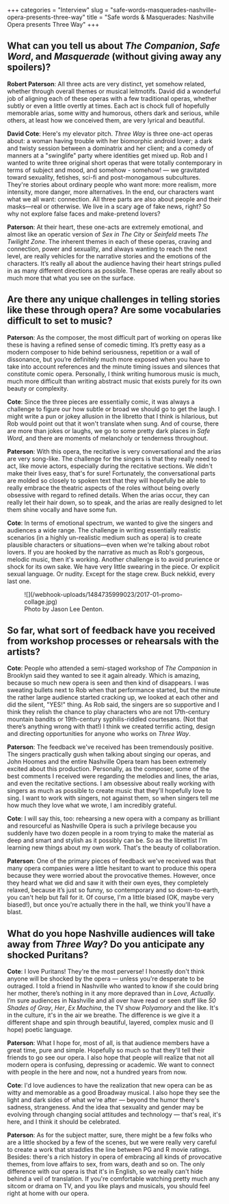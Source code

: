 +++
categories = "Interview"
slug = "safe-words-masquerades-nashville-opera-presents-three-way"
title = "Safe words &amp; Masquerades: Nashville Opera presents Three Way"
+++

## What can you tell us about *The Companion*, *Safe Word*, and *Masquerade* (without giving away any spoilers)?

**Robert Paterson**: All three acts are very distinct, yet somehow related, whether through overall themes or musical leitmotifs. David did a wonderful job of aligning each of these operas with a few traditional operas, whether subtly or even a little overtly at times. Each act is chock full of hopefully memorable arias, some witty and humorous, others dark and serious, while others, at least how we conceived them, are very lyrical and beautiful.

**David Cote**: Here's my elevator pitch. *Three Way* is three one-act operas about: a woman having trouble with her biomorphic android lover; a dark and twisty session between a dominatrix and her client; and a comedy of manners at a "swinglife" party where identities get mixed up. Rob and I wanted to write three original short operas that were totally contemporary in terms of subject and mood, and somehow - somehow! — we gravitated toward sexuality, fetishes, sci-fi and post-monogamous subcultures. They're stories about ordinary people who want more: more realism, more intensity, more danger, more alternatives. In the end, our characters want what we all want: connection. All three parts are also about people and their masks—real or otherwise. We live in a scary age of fake news, right? So why not explore false faces and make-pretend lovers?

**Paterson**: At their heart, these one-acts are extremely emotional, and almost like an operatic version of *Sex in The City* or *Seinfeld* meets *The Twilight Zone*. The inherent themes in each of these operas, craving and connection, power and sexuality, and always wanting to reach the next level, are really vehicles for the narrative stories and the emotions of the characters. It’s really all about the audience having their heart strings pulled in as many different directions as possible. These operas are really about so much more that what you see on the surface.

## Are there any unique challenges in telling stories like these through opera? Are some vocabularies difficult to set to music?

**Paterson**: As the composer, the most difficult part of working on operas like these is having a refined sense of comedic timing. It’s pretty easy as a modern composer to hide behind seriousness, repetition or a wall of dissonance, but you’re definitely much more exposed when you have to take into account references and the minute timing issues and silences that constitute comic opera. Personally, I think writing humorous music is much, much more difficult than writing abstract music that exists purely for its own beauty or complexity.

**Cote**: Since the three pieces are essentially comic, it was always a challenge to figure our how subtle or broad we should go to get the laugh. I might write a pun or jokey allusion in the libretto that I think is hilarious, but Rob would point out that it won't translate when sung. And of course, there are more than jokes or laughs, we go to some pretty dark places in *Safe Word*, and there are moments of melancholy or tenderness throughout. 

**Paterson**: With this opera, the recitative is very conversational and the arias are very song-like. The challenge for the singers is that they really need to act, like movie actors, especially during the recitative sections. We didn't make their lives easy, that's for sure! Fortunately, the conversational parts are molded so closely to spoken text that they will hopefully be able to really embrace the theatric aspects of the roles without being overly obsessive with regard to refined details. When the arias occur, they can really let their hair down, so to speak, and the arias are really designed to let them shine vocally and have some fun.

**Cote**: In terms of emotional spectrum, we wanted to give the singers and audiences a wide range. The challenge in writing essentially realistic scenarios (in a highly un-realistic medium such as opera) is to create plausible characters or situations—even when we're talking about robot lovers. If you are hooked by the narrative as much as Rob's gorgeous, melodic music, then it's working. Another challenge is to avoid prurience or shock for its own sake. We have very little swearing in the piece. Or explicit sexual language. Or nudity. Except for the stage crew. Buck nekkid, every last one.

<figure data-type="image">
![](/webhook-uploads/1484735999023/2017-01-promo-collage.jpg)<figcaption>Photo by Jason Lee Denton.</figcaption>
</figure>

## So far, what sort of feedback have you received from workshop processes or rehearsals with the artists?

**Cote**: People who attended a semi-staged workshop of *The Companion* in Brooklyn said they wanted to see it again already. Which is amazing, because so much new opera is seen and then kind of disappears. I was sweating bullets next to Rob when that performance started, but the minute the rather large audience started cracking up, we looked at each other and did the silent, "YES!" thing. As Rob said, the singers are so supportive and I think they relish the chance to play characters who are not 17th-century mountain bandits or 19th-century syphilis-riddled courtesans. (Not that there’s anything wrong with that!) I think we created terrific acting, design and directing opportunities for anyone who works on *Three Way*. 

**Paterson**: The feedback we've received has been tremendously positive. The singers practically gush when talking about singing our operas, and John Hoomes and the entire Nashville Opera team has been extremely excited about this production. Personally, as the composer, some of the best comments I received were regarding the melodies and lines, the arias, and even the recitative sections. I am obsessive about really working with singers as much as possible to create music that they'll hopefully love to sing. I want to work with singers, not against them, so when singers tell me how much they love what we wrote, I am incredibly grateful.

**Cote**: I will say this, too: rehearsing a new opera with a company as brilliant and resourceful as Nashville Opera is such a privilege because you suddenly have two dozen people in a room trying to make the material as deep and smart and stylish as it possibly can be. So as the librettist I'm learning new things about my own work. That's the beauty of collaboration. 

**Paterson**: One of the primary pieces of feedback we've received was that many opera companies were a little hesitant to want to produce this opera because they were worried about the provocative themes. However, once they heard what we did and saw it with their own eyes, they completely relaxed, because it’s just so funny, so contemporary and so down-to-earth, you can't help but fall for it. Of course, I'm a little biased (OK, maybe very biased!), but once you're actually there in the hall, we think you'll have a blast.

## What do you hope Nashville audiences will take away from *Three Way*? Do you anticipate any shocked Puritans?

**Cote**: I love Puritans! They're the most perverse! I honestly don't think anyone will be shocked by the opera — unless you're desperate to be outraged. I told a friend in Nashville who wanted to know if she could bring her mother, there’s nothing in it any more depraved than in *Love, Actually*. I’m sure audiences in Nashville and all over have read or seen stuff like *50 Shades of Gray*, *Her*, *Ex Machina*, the TV show *Polyamory* and the like. It's in the culture, it's in the air we breathe. The difference is we give it a different shape and spin through beautiful, layered, complex music and (I hope) poetic language. 

**Paterson**: What I hope for, most of all, is that audience members have a great time, pure and simple. Hopefully so much so that they'll tell their friends to go see our opera. I also hope that people will realize that not all modern opera is confusing, depressing or academic. We want to connect with people in the here and now, not a hundred years from now.

**Cote**: I'd love audiences to have the realization that new opera can be as witty and memorable as a good Broadway musical. I also hope they see the light and dark sides of what we're after — beyond the humor there's sadness, strangeness. And the idea that sexuality and gender may be evolving through changing social attitudes and technology — that's real, it's here, and I think it should be celebrated.  

**Paterson**: As for the subject matter, sure, there might be a few folks who are a little shocked by a few of the scenes, but we were really very careful to create a work that straddles the line between PG and R movie ratings. Besides: there's a rich history in opera of embracing all kinds of provocative themes, from love affairs to sex, from wars, death and so on. The only difference with our opera is that it's in English, so we really can't hide behind a veil of translation. If you're comfortable watching pretty much any sitcom or drama on TV, and you like plays and musicals, you should feel right at home with our opera.
